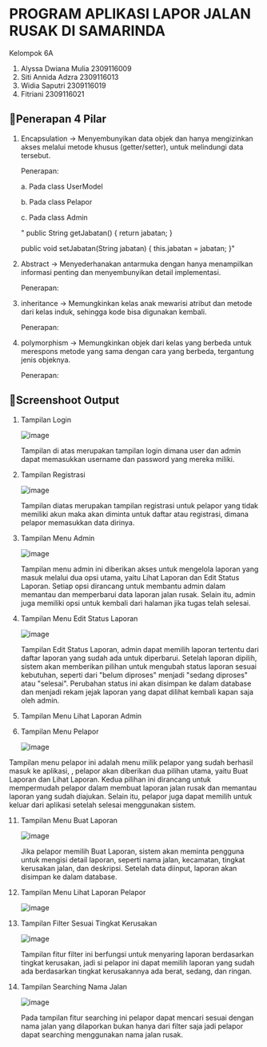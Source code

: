 # PROGRAM APLIKASI LAPOR JALAN RUSAK DI SAMARINDA
Kelompok 6A
1. Alyssa Dwiana Mulia 2309116009
2. Siti Annida Adzra 2309116013
3. Widia Saputri 2309116019
4. Fitriani 2309116021

## 📍Penerapan 4 Pilar
1. Encapsulation
   -> Menyembunyikan data objek dan hanya mengizinkan akses melalui metode khusus (getter/setter), untuk melindungi data tersebut.

   Penerapan:
   
   a. Pada class UserModel
   
   b. Pada class Pelapor
   
   c. Pada class Admin

   "    public String getJabatan() {
        return jabatan;
    }

    public void setJabatan(String jabatan) {
        this.jabatan = jabatan;
    }"
   
3. Abstract
   -> Menyederhanakan antarmuka dengan hanya menampilkan informasi penting dan menyembunyikan detail implementasi.
   
   Penerapan:
   
4. inheritance
   -> Memungkinkan kelas anak mewarisi atribut dan metode dari kelas induk, sehingga kode bisa digunakan kembali.
   
   Penerapan:
   
5. polymorphism
   -> Memungkinkan objek dari kelas yang berbeda untuk merespons metode yang sama dengan cara yang berbeda, tergantung jenis objeknya.

   Penerapan:

   
## 📍Screenshoot Output

1. Tampilan Login
   
   ![image](https://github.com/user-attachments/assets/9bf9ead7-59e7-416e-91b2-3c3dced71f9c)

   Tampilan di atas merupakan tampilan login dimana user dan admin dapat memasukkan username dan password yang mereka miliki.

3. Tampilan Registrasi
   
   ![image](https://github.com/user-attachments/assets/4f76b446-468e-42be-8a52-a822f9cfe99c)
   
   Tampilan diatas merupakan tampilan registrasi untuk pelapor yang tidak memiliki akun maka akan diminta untuk daftar atau registrasi, dimana pelapor memasukkan data dirinya. 
   
6. Tampilan Menu Admin
   
   ![image](https://github.com/user-attachments/assets/11ed16f3-0a57-4bd4-8bcc-d8ea69c233b1)

   Tampilan menu admin ini diberikan akses untuk mengelola laporan yang masuk melalui dua opsi utama, yaitu Lihat Laporan dan Edit Status Laporan. Setiap opsi dirancang untuk membantu admin dalam memantau dan memperbarui data laporan jalan rusak. Selain itu, admin juga memiliki opsi untuk kembali dari halaman jika tugas telah selesai.

8. Tampilan Menu Edit Status Laporan
   
    ![image](https://github.com/user-attachments/assets/eb39cfda-83fd-47e4-8ef2-64deb3dfac3e)

   Tampilan Edit Status Laporan, admin dapat memilih laporan tertentu dari daftar laporan yang sudah ada untuk diperbarui. Setelah laporan dipilih, sistem akan memberikan pilihan untuk mengubah status laporan sesuai kebutuhan, seperti dari "belum diproses" menjadi "sedang diproses" atau "selesai". Perubahan status ini akan disimpan ke dalam database dan menjadi rekam jejak laporan yang dapat dilihat kembali kapan saja oleh admin.
   
9. Tampilan Menu Lihat Laporan Admin
  
  
10. Tampilan Menu Pelapor
    
    ![image](https://github.com/user-attachments/assets/357fe79f-4074-4e46-8d40-0936d0cb0930)

   Tampilan menu pelapor ini adalah menu milik pelapor yang sudah berhasil masuk ke aplikasi, , pelapor akan diberikan dua pilihan utama, yaitu Buat Laporan dan Lihat Laporan. Kedua pilihan ini dirancang untuk mempermudah pelapor dalam membuat laporan jalan rusak dan memantau laporan yang sudah diajukan. Selain itu, pelapor juga dapat memilih untuk keluar dari aplikasi setelah selesai menggunakan sistem.

11. Tampilan Menu Buat Laporan
    
    ![image](https://github.com/user-attachments/assets/6f32a68e-3c9d-4822-9fda-1867df04565c)

    Jika pelapor memilih Buat Laporan, sistem akan meminta pengguna untuk mengisi detail laporan, seperti nama jalan, kecamatan, tingkat kerusakan jalan, dan deskripsi. Setelah data diinput, laporan akan disimpan ke dalam database. 
   
13. Tampilan Menu Lihat Laporan Pelapor
    
    ![image](https://github.com/user-attachments/assets/e06f5a14-6122-471b-8941-ca4f104f2f18)

15. Tampilan Filter Sesuai Tingkat Kerusakan

    ![image](https://github.com/user-attachments/assets/4f1c431e-5bd2-4f25-a989-2065905c04cf)

    Tampilan fitur filter ini berfungsi untuk menyaring laporan berdasarkan tingkat kerusakan, jadi si pelapor ini dapat memilih laporan yang sudah ada berdasarkan tingkat kerusakannya ada berat, sedang, dan ringan.


16. Tampilan Searching Nama Jalan
    
    ![image](https://github.com/user-attachments/assets/00441622-3794-45e4-9edf-742cfe441586)
    
    Pada tampilan fitur searching ini pelapor dapat mencari sesuai dengan nama jalan yang dilaporkan bukan hanya dari filter saja jadi pelapor dapat searching menggunakan nama jalan rusak.

    

